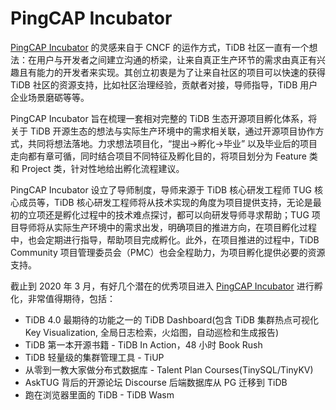 # PingCAP Incubator

[PingCAP Incubator](https://github.com/pingcap/community/tree/master/incubator) 的灵感来自于 CNCF 的运作方式，TiDB 社区一直有一个想法：在用户与开发者之间建立沟通的桥梁，让来自真正生产环节的需求由真正有兴趣且有能力的开发者来实现。其创立初衷是为了让来自社区的项目可以快速的获得 TiDB 社区的资源支持，比如社区治理经验，贡献者对接，导师指导，TiDB 用户企业场景磨砺等等。

PingCAP Incubator 旨在梳理一套相对完整的 TiDB 生态开源项目孵化体系，将关于 TiDB 开源生态的想法与实际生产环境中的需求相关联，通过开源项目协作方式，共同将想法落地。力求想法项目化，“提出->孵化->毕业” 以及毕业后的项目走向都有章可循，同时结合项目不同特征及孵化目的，将项目划分为 Feature 类和 Project 类，针对性地给出孵化流程建议。

PingCAP Incubator 设立了导师制度，导师来源于 TiDB 核心研发工程师 TUG 核心成员等，TiDB 核心研发工程师将从技术实现的角度为项目提供支持，无论是最初的立项还是孵化过程中的技术难点探讨，都可以向研发导师寻求帮助；TUG 项目导师将从实际生产环境中的需求出发，明确项目的推进方向，在项目孵化过程中，也会定期进行指导，帮助项目完成孵化。此外，在项目推进的过程中，TiDB Community 项目管理委员会（PMC）也会全程助力，为项目孵化提供必要的资源支持。

截止到 2020 年 3 月，有好几个潜在的优秀项目进入 [PingCAP Incubator](https://github.com/pingcap-incubator) 进行孵化，非常值得期待，包括：
* TiDB 4.0 最期待的功能之一的 TiDB Dashboard(包含 TiDB 集群热点可视化 Key Visualization,  全局日志检索，火焰图，自动巡检和生成报告)
* TiDB 第一本开源书籍 - TiDB In Action，48 小时 Book Rush
* TiDB 轻量级的集群管理工具 - TiUP
* 从零到一教大家做分布式数据库 - Talent Plan Courses(TinySQL/TinyKV)
* AskTUG 背后的开源论坛 Discourse 后端数据库从 PG 迁移到 TiDB
* 跑在浏览器里面的 TiDB - TiDB Wasm


